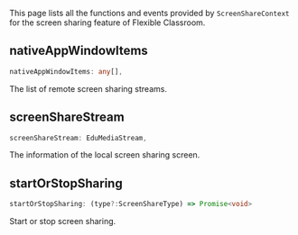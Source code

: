 This page lists all the functions and events provided by `ScreenShareContext` for the screen sharing feature of Flexible Classroom.

## nativeAppWindowItems

```typescript
nativeAppWindowItems: any[],
```

The list of remote screen sharing streams.

## screenShareStream

```typescript
screenShareStream: EduMediaStream,
```

The information of the local screen sharing screen.

## startOrStopSharing

```typescript
startOrStopSharing: (type?:ScreenShareType) => Promise<void>
```

Start or stop screen sharing.
